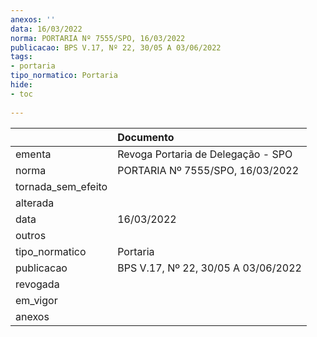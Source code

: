```yaml
---
anexos: ''
data: 16/03/2022
norma: PORTARIA Nº 7555/SPO, 16/03/2022
publicacao: BPS V.17, Nº 22, 30/05 A 03/06/2022
tags:
- portaria
tipo_normatico: Portaria
hide: 
- toc 
 
---
```


|                    | Documento                           |
|:-------------------|:------------------------------------|
| ementa             | Revoga Portaria de Delegação - SPO  |
| norma              | PORTARIA Nº 7555/SPO, 16/03/2022    |
| tornada_sem_efeito |                                     |
| alterada           |                                     |
| data               | 16/03/2022                          |
| outros             |                                     |
| tipo_normatico     | Portaria                            |
| publicacao         | BPS V.17, Nº 22, 30/05 A 03/06/2022 |
| revogada           |                                     |
| em_vigor           |                                     |
| anexos             |                                     |